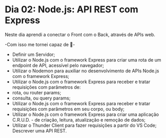 # Dia 02: Node.js: API REST com Express

Neste dia aprendi a conectar o Front com o Back, através de APIs web.

-Com isso me tornei capaz de 📝-

- Definir um Servidor;
- Utilizar o Node.js com o framework Express para criar uma rota de um endpoint de API, acessível pelo navegador;
- Utilizar o Nodemon para auxiliar no desenvolvimento de APIs Node.js com o framework Express;
- Utilizar o Node.js com o framework Express para receber e tratar requisições com parâmetros de:
- rota, ou router params;
- consulta, ou query params;
- Utilizar o Node.js com o framework Express para receber e tratar requisições com parâmetros em seu corpo, ou body;
- Utilizar o Node.js com o framework Express para criar uma aplicação C.R.U.D. - de criação, leitura, atualização e remoção de dados;
- Utilizar o Thunder Client para fazer requisições a partir do VS Code;
Descrever uma API REST.
